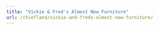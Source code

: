 ```yaml
---
title: "Vickie & Fred's Almost New Furniture"
url: /chiefland/vickie-and-freds-almost-new-furniture/
---
```

